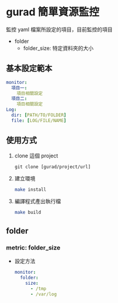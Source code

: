 # gurad 簡單資源監控
監控 yaml 檔案所設定的項目，目前監控的項目
- folder
  - folder_size:  特定資料夾的大小

## 基本設定範本
```yaml
monitor:
  項目一:
    項目相關設定
  項目二:
    項目相關設定
Log:
  dir: [PATH/TO/FOLDER]
  file: [LOG/FILE/NAME]
```

## 使用方式
1. clone 這個 project
   ``` git
   git clone [gurad/project/url]
   ```
2. 建立環境
   ``` bash
   make install
   ```
3. 編譯程式產出執行檔
   ``` bash
   make build
   ```

## folder
### metric: folder_size
  - 設定方法
    ``` yaml
    monitor:
      folder:
        size:
          - /tmp
          - /var/log
    ```


